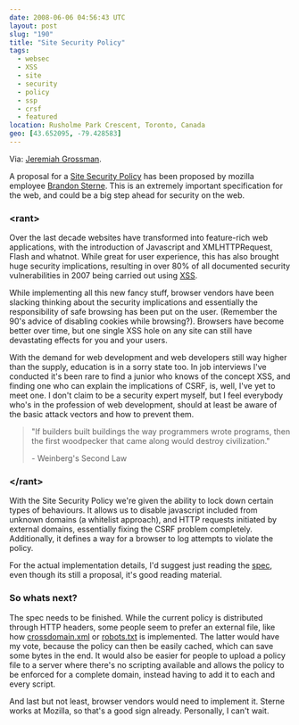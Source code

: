 ```yaml
---
date: 2008-06-06 04:56:43 UTC
layout: post
slug: "190"
title: "Site Security Policy"
tags:
  - websec
  - XSS
  - site
  - security
  - policy
  - ssp
  - crsf
  - featured
location: Rusholme Park Crescent, Toronto, Canada
geo: [43.652095, -79.428583]
---
```

<p>Via: <a href="http://jeremiahgrossman.blogspot.com/2008/06/site-security-policy-open-for-comments.html">Jeremiah Grossman</a>.</p>

<p>A proposal for a <a href="http://people.mozilla.com/~bsterne/site-security-policy/index.html">Site Security Policy</a> has been proposed by mozilla employee <a href="http://people.mozilla.com/~bsterne/">Brandon Sterne</a>. This is an extremely important specification for the web, and could be a big step ahead for security on the web.</p>

<h3>&lt;rant&gt;</h3>

<p>Over the last decade websites have transformed into feature-rich web applications, with the introduction of Javascript and XMLHTTPRequest, Flash and whatnot. While great for user experience, this has also brought huge security implications, resulting in over 80% of all documented security vulnerabilities in 2007 being carried out using <a href="http://en.wikipedia.org/wiki/Cross-site_scripting">XSS</a>.</p>

<p>While implementing all this new fancy stuff, browser vendors have been slacking thinking about the security implications and essentially the responsibility of safe browsing has been put on the user. (Remember the 90's advice of disabling cookies while browsing?). Browsers have become better over time, but one single XSS hole on any site can still have devastating effects for you and your users.</p>

<p>With the demand for web development and web developers still way higher than the supply, education is in a sorry state too. In job interviews I've conducted it's been rare to find a junior who knows of the concept XSS, and finding one who can explain the implications of CSRF, is, well, I've yet to meet one. I don't claim to be a security expert myself, but I feel everybody who's in the profession of web development, should at least be aware of the basic attack vectors and how to prevent them.</p>

<blockquote><p>"If builders built buildings the way programmers wrote programs, then the first woodpecker that came along would destroy civilization."</p>

<p>- Weinberg's Second Law</p></blockquote>

<h3>&lt;/rant&gt;</h3>

<p>With the Site Security Policy we're given the ability to lock down certain types of behaviours. It allows us to disable javascript included from unknown domains (a whitelist approach), and HTTP requests initiated by external domains, essentially fixing the CSRF problem completely. Additionally, it defines a way for a browser to log attempts to violate the policy.</p>

<p>For the actual implementation details, I'd suggest just reading the <a href="http://people.mozilla.com/~bsterne/site-security-policy/">spec</a>, even though its still a proposal, it's good reading material.</p>

<h3>So whats next?</h3>

<p>The spec needs to be finished. While the current policy is distributed through HTTP headers, some people seem to prefer an external file, like how <a href="http://kb.adobe.com/selfservice/viewContent.do?externalId=tn_14213">crossdomain.xml</a> or <a href="http://www.robotstxt.org/">robots.txt</a> is implemented. The latter would have my vote, because the policy can then be easily cached, which can save some bytes in the end. It would also be easier for people to upload a policy file to a server where there's no scripting available and allows the policy to be enforced for a complete domain, instead having to add it to each and every script.</p>

<p>And last but not least, browser vendors would need to implement it. Sterne works at Mozilla, so that's a good sign already. Personally, I can't wait.</p>
